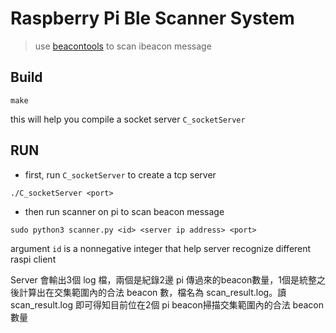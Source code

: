 # Raspberry Pi Ble Scanner System

> use [beacontools](https://github.com/citruz/beacontools.git) to scan ibeacon message

## Build
```
make
```
this will help you compile a socket server `C_socketServer`

## RUN
- first, run `C_socketServer` to create a tcp server
```
./C_socketServer <port>
```

- then run scanner on pi to scan beacon message
```
sudo python3 scanner.py <id> <server ip address> <port>
```

argument `id` is a nonnegative integer that help server recognize different raspi client

Server 會輸出3個 log 檔，兩個是紀錄2邊 pi 傳過來的beacon數量，1個是統整之後計算出在交集範圍內的合法 beacon 數，檔名為 scan_result.log。讀 scan_result.log 即可得知目前位在2個 pi beacon掃描交集範圍內的合法 beacon 數量
